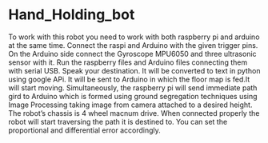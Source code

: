 # Hand_Holding_bot
To work with this robot you need to work with both raspberry pi and arduino at the same time. Connect the raspi and Arduino with the given trigger pins. On the Arduino side connect the Gyroscope MPU6050 and three ultrasonic sensor with it. Run the raspberry files and Arduino files connecting them with serial USB. 
Speak your destination. It will be converted to text in python using google APi. It will be sent to Arduino in which the floor map is fed.It will start moving. Simultaneously, the raspberry pi will send immediate path gird to Arduino which is formed using ground segregation techniques using Image Processing taking image from camera attached to a desired height. The robot’s chassis is 4 wheel macnum drive. When connected properly the robot will start traversing the path it is destined to. You can set the proportional and differential error accordingly.
